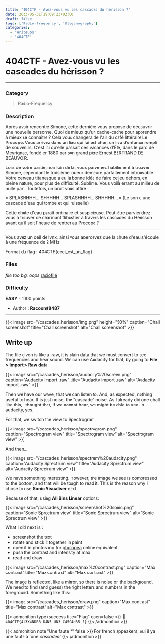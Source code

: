 ```yaml
---
title: "404CTF - Avez-vous vu les cascades du hérisson ?"
date: 2023-05-31T19:09:23+02:00
draft: false
tags: ['Radio-frequency', 'Steganography']
categories:
  - 'Writeups'
  - '404CTF'
---
```


# 404CTF - Avez-vous vu les cascades du hérisson ?
---

### Category

> Radio-Frequency

### Description

Après avoir rencontré Simone, cette dernière vous propose de découvrir une nouvelle personne. Quoi de mieux qu’un cache-cache pour apprendre à mieux se connaître ? Cela vous changera de l'air du café littéraire Le Procope.
Vous arrivez dans un lieu qui lui est cher, un lieu d’enfance rempli de souvenirs. C’est ici qu’elle passait ces vacances d’Été, dans le parc de Meyrignac, fondé en 1880 par son grand père Ernest BERTRAND DE BEAUVOIR.

Lors de votre partie, non loin de là, vous parvenez habilement à trouver Simone, cependant le troisième joueur demeure parfaitement introuvable. Votre cerveau titanesque a eu la bonne idée de faire ce jeu dehors, en pleine nature, pour plus de difficulté. Sublime. Vous voilà errant au milieu de nulle part. Toutefois, un bruit vous attire :

« SPLASHHHH... SHHHHH... SPLASHHHH... SHHHHH... » (Le son d'une cascade d'eau qui tombe et qui ruisselle)

Cette chute d'eau paraît ordinaire et suspicieuse. Peut-être parviendrez-vous à trouver ce charmant flibustier à travers les cascades du Hérisson avant qu'il soit l'heure de rentrer au Procope ?

---

Vous avez un oeil de lynx, ainsi vous apercevez que la chute d'eau s'écoule à une fréquence de 2 MHz

Format du flag : 404CTF{ceci_est_un_flag}

### Files

*file too big, oops*
[radiofile](/cascades_herisson/Herisson)

### Difficulty

**EASY** - 1000 points

- Author : **Racoon#8487**
---

{{< image src="/cascades_herisson/img.png" height="50%" caption="Chall screenshot" title="Chall screenshot" alt="Chall screenshot" >}}

## Write up

The file given is like a .raw, it is plain data that we must convert to see frequencies and hear sound.
We can use Audacity for that, by going to **File > Import > Raw data**

{{< image src="/cascades_herisson/audacity%20screen.png" caption="Audacity import .raw" title="Audacity import .raw" alt="Audacity import .raw" >}}

Then we have our wave, that we can listen to.
And, as expected, nothing useful to hear. It is just noise, the "cascade" noise.
As I already did one chall like this, I thought that, if we cannot hear, we might be able to see. In audacity, yes.

For that, we switch the view to Spectrogram: 

{{< image src="/cascades_herisson/spectrogram.png" caption="Spectrogram view" title="Spectrogram view" alt="Spectrogram view" >}}

And then...

{{< image src="/cascades_herisson/spectrum%20audacity.png" caption="Audacity Sprectrum view" title="Audacity Sprectrum view" alt="Audacity Sprectrum view" >}}

We have something interesting. However, the image we see is compressed to the bottom, and that will be tough to read it.
This is the reason why I chose to use **Sonic Visualiser** next.

Because of that, using **All Bins Linear** options:

{{< image src="/cascades_herisson/screenshot%20sonic.png" caption="Sonic Sprectrum view" title="Sonic Sprectrum view" alt="Sonic Sprectrum view" >}}
 
What I did next is :
- screenshot the text
- rotate and stick it together in paint
- open it in photoshop (or [photopea](https://www.photopea.com/) online equivalent)
- push the contrast and intensity at max
- read and draw

{{< image src="/cascades_herisson/max%20contrast.png" caption="Max contrast" title="Max contrast" alt="Max contrast" >}}

The image is reflected, like a mirror, so there is noise on the background. We need to find (and guess) the right letters and numbers in the foreground.
Something like this:

{{< image src="/cascades_herisson/draw.png" caption="Max contrast" title="Max contrast" alt="Max contrast" >}}

{{< admonition type=success title="Flag" open=false >}}
:triangular_flag_on_post: `404CTF{413X4NDR3_D4N5_UN3_C45C4d35_?}`
{{< /admonition >}}

{{< admonition note "Une faute ?" false >}}
For french sppeakers, oui il ya une faute à 'une *cascade**s***'
{{< /admonition >}}
